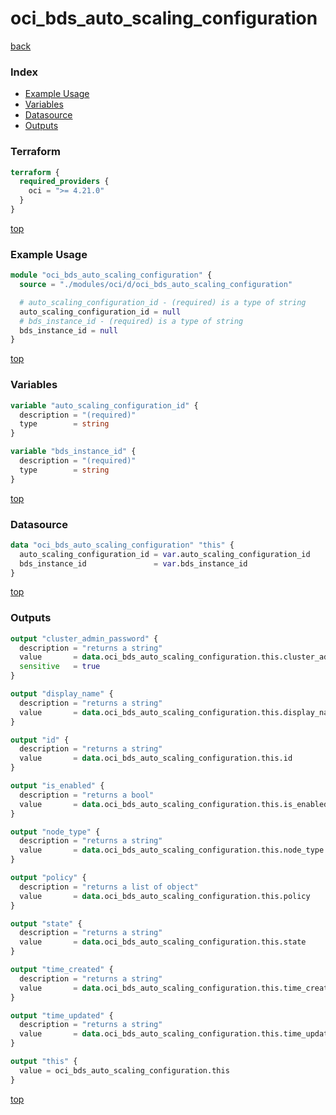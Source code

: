 # oci_bds_auto_scaling_configuration

[back](../oci.md)

### Index

- [Example Usage](#example-usage)
- [Variables](#variables)
- [Datasource](#datasource)
- [Outputs](#outputs)

### Terraform

```terraform
terraform {
  required_providers {
    oci = ">= 4.21.0"
  }
}
```

[top](#index)

### Example Usage

```terraform
module "oci_bds_auto_scaling_configuration" {
  source = "./modules/oci/d/oci_bds_auto_scaling_configuration"

  # auto_scaling_configuration_id - (required) is a type of string
  auto_scaling_configuration_id = null
  # bds_instance_id - (required) is a type of string
  bds_instance_id = null
}
```

[top](#index)

### Variables

```terraform
variable "auto_scaling_configuration_id" {
  description = "(required)"
  type        = string
}

variable "bds_instance_id" {
  description = "(required)"
  type        = string
}
```

[top](#index)

### Datasource

```terraform
data "oci_bds_auto_scaling_configuration" "this" {
  auto_scaling_configuration_id = var.auto_scaling_configuration_id
  bds_instance_id               = var.bds_instance_id
}
```

[top](#index)

### Outputs

```terraform
output "cluster_admin_password" {
  description = "returns a string"
  value       = data.oci_bds_auto_scaling_configuration.this.cluster_admin_password
  sensitive   = true
}

output "display_name" {
  description = "returns a string"
  value       = data.oci_bds_auto_scaling_configuration.this.display_name
}

output "id" {
  description = "returns a string"
  value       = data.oci_bds_auto_scaling_configuration.this.id
}

output "is_enabled" {
  description = "returns a bool"
  value       = data.oci_bds_auto_scaling_configuration.this.is_enabled
}

output "node_type" {
  description = "returns a string"
  value       = data.oci_bds_auto_scaling_configuration.this.node_type
}

output "policy" {
  description = "returns a list of object"
  value       = data.oci_bds_auto_scaling_configuration.this.policy
}

output "state" {
  description = "returns a string"
  value       = data.oci_bds_auto_scaling_configuration.this.state
}

output "time_created" {
  description = "returns a string"
  value       = data.oci_bds_auto_scaling_configuration.this.time_created
}

output "time_updated" {
  description = "returns a string"
  value       = data.oci_bds_auto_scaling_configuration.this.time_updated
}

output "this" {
  value = oci_bds_auto_scaling_configuration.this
}
```

[top](#index)